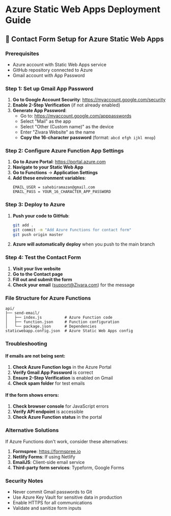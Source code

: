 # Azure Static Web Apps Deployment Guide

## 🚀 Contact Form Setup for Azure Static Web Apps

### Prerequisites
- Azure account with Static Web Apps service
- GitHub repository connected to Azure
- Gmail account with App Password

### Step 1: Set up Gmail App Password

1. **Go to Google Account Security**: https://myaccount.google.com/security
2. **Enable 2-Step Verification** (if not already enabled)
3. **Generate App Password**:
   - Go to: https://myaccount.google.com/apppasswords
   - Select "Mail" as the app
   - Select "Other (Custom name)" as the device
   - Enter "Zivara Website" as the name
   - **Copy the 16-character password** (format: `abcd efgh ijkl mnop`)

### Step 2: Configure Azure Function App Settings

1. **Go to Azure Portal**: https://portal.azure.com
2. **Navigate to your Static Web App**
3. **Go to Functions** → **Application Settings**
4. **Add these environment variables**:
   ```
   EMAIL_USER = sahebiramazan@gmail.com
   EMAIL_PASS = YOUR_16_CHARACTER_APP_PASSWORD
   ```

### Step 3: Deploy to Azure

1. **Push your code to GitHub**:
   ```bash
   git add .
   git commit -m "Add Azure Functions for contact form"
   git push origin master
   ```

2. **Azure will automatically deploy** when you push to the main branch

### Step 4: Test the Contact Form

1. **Visit your live website**
2. **Go to the Contact page**
3. **Fill out and submit the form**
4. **Check your email** (support@Zivara.com) for the message

### File Structure for Azure Functions

```
api/
├── send-email/
│   ├── index.js          # Azure Function code
│   ├── function.json     # Function configuration
│   └── package.json      # Dependencies
staticwebapp.config.json  # Azure Static Web Apps config
```

### Troubleshooting

#### If emails are not being sent:
1. **Check Azure Function logs** in the Azure Portal
2. **Verify Gmail App Password** is correct
3. **Ensure 2-Step Verification** is enabled on Gmail
4. **Check spam folder** for test emails

#### If the form shows errors:
1. **Check browser console** for JavaScript errors
2. **Verify API endpoint** is accessible
3. **Check Azure Function status** in the portal

### Alternative Solutions

If Azure Functions don't work, consider these alternatives:

1. **Formspree**: https://formspree.io
2. **Netlify Forms**: If using Netlify
3. **EmailJS**: Client-side email service
4. **Third-party form services**: Typeform, Google Forms

### Security Notes

- Never commit Gmail passwords to Git
- Use Azure Key Vault for sensitive data in production
- Enable HTTPS for all communications
- Validate and sanitize form inputs

